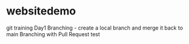 # websitedemo
git training
Day1
Branching - create a local branch and merge it back to main
Branching with Pull Request
test
